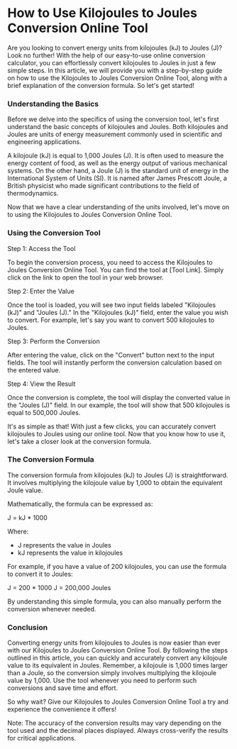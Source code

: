 How to Use Kilojoules to Joules Conversion Online Tool
======================================================

Are you looking to convert energy units from kilojoules (kJ) to Joules (J)? Look no further! With the help of our easy-to-use online conversion calculator, you can effortlessly convert kilojoules to Joules in just a few simple steps. In this article, we will provide you with a step-by-step guide on how to use the Kilojoules to Joules Conversion Online Tool, along with a brief explanation of the conversion formula. So let's get started!

### Understanding the Basics

Before we delve into the specifics of using the conversion tool, let's first understand the basic concepts of kilojoules and Joules. Both kilojoules and Joules are units of energy measurement commonly used in scientific and engineering applications.

A kilojoule (kJ) is equal to 1,000 Joules (J). It is often used to measure the energy content of food, as well as the energy output of various mechanical systems. On the other hand, a Joule (J) is the standard unit of energy in the International System of Units (SI). It is named after James Prescott Joule, a British physicist who made significant contributions to the field of thermodynamics.

Now that we have a clear understanding of the units involved, let's move on to using the Kilojoules to Joules Conversion Online Tool.

### Using the Conversion Tool

Step 1: Access the Tool

To begin the conversion process, you need to access the Kilojoules to Joules Conversion Online Tool. You can find the tool at \[Tool Link\]. Simply click on the link to open the tool in your web browser.

Step 2: Enter the Value

Once the tool is loaded, you will see two input fields labeled "Kilojoules (kJ)" and "Joules (J)." In the "Kilojoules (kJ)" field, enter the value you wish to convert. For example, let's say you want to convert 500 kilojoules to Joules.

Step 3: Perform the Conversion

After entering the value, click on the "Convert" button next to the input fields. The tool will instantly perform the conversion calculation based on the entered value.

Step 4: View the Result

Once the conversion is complete, the tool will display the converted value in the "Joules (J)" field. In our example, the tool will show that 500 kilojoules is equal to 500,000 Joules.

It's as simple as that! With just a few clicks, you can accurately convert kilojoules to Joules using our online tool. Now that you know how to use it, let's take a closer look at the conversion formula.

### The Conversion Formula

The conversion formula from kilojoules (kJ) to Joules (J) is straightforward. It involves multiplying the kilojoule value by 1,000 to obtain the equivalent Joule value.

Mathematically, the formula can be expressed as:

J = kJ \* 1000

Where:

- J represents the value in Joules
- kJ represents the value in kilojoules

For example, if you have a value of 200 kilojoules, you can use the formula to convert it to Joules:

J = 200 \* 1000 J = 200,000 Joules

By understanding this simple formula, you can also manually perform the conversion whenever needed.

### Conclusion

Converting energy units from kilojoules to Joules is now easier than ever with our Kilojoules to Joules Conversion Online Tool. By following the steps outlined in this article, you can quickly and accurately convert any kilojoule value to its equivalent in Joules. Remember, a kilojoule is 1,000 times larger than a Joule, so the conversion simply involves multiplying the kilojoule value by 1,000. Use the tool whenever you need to perform such conversions and save time and effort.

So why wait? Give our Kilojoules to Joules Conversion Online Tool a try and experience the convenience it offers!

Note: The accuracy of the conversion results may vary depending on the tool used and the decimal places displayed. Always cross-verify the results for critical applications.
